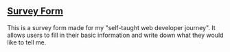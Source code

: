 ## [Survey Form](https://christina11010.github.io/a_survey_form/)
This is a survey form made for my "self-taught web developer journey". It allows users to fill in their basic information and write down what they would like to tell me.
